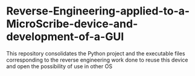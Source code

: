 # Reverse-Engineering-applied-to-a-MicroScribe-device-and-development-of-a-GUI
This repository consolidates the Python project and the executable files corresponding to the reverse engineering work done to reuse this device and open the possibility of use in other OS
